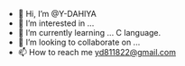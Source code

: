 - 👋 Hi, I’m @Y-DAHIYA
- 👀 I’m interested in ...
- 🌱 I’m currently learning ... C language.
- 💞️ I’m looking to collaborate on ...
- 📫 How to reach me yd811822@gmail.com

<!---
Y-DAHIYA/Y-DAHIYA is a ✨ special ✨ repository because its `README.md` (this file) appears on your GitHub profile.
You can click the Preview link to take a look at your changes.
--->
